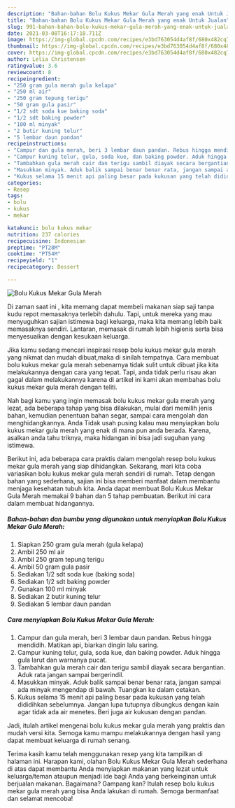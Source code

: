 ```yaml
---
description: "Bahan-bahan Bolu Kukus Mekar Gula Merah yang enak Untuk Jualan"
title: "Bahan-bahan Bolu Kukus Mekar Gula Merah yang enak Untuk Jualan"
slug: 991-bahan-bahan-bolu-kukus-mekar-gula-merah-yang-enak-untuk-jualan
date: 2021-03-08T16:17:18.711Z
image: https://img-global.cpcdn.com/recipes/e3bd763054d4af8f/680x482cq70/bolu-kukus-mekar-gula-merah-foto-resep-utama.jpg
thumbnail: https://img-global.cpcdn.com/recipes/e3bd763054d4af8f/680x482cq70/bolu-kukus-mekar-gula-merah-foto-resep-utama.jpg
cover: https://img-global.cpcdn.com/recipes/e3bd763054d4af8f/680x482cq70/bolu-kukus-mekar-gula-merah-foto-resep-utama.jpg
author: Lelia Christensen
ratingvalue: 3.6
reviewcount: 8
recipeingredient:
- "250 gram gula merah gula kelapa"
- "250 ml air"
- "250 gram tepung terigu"
- "50 gram gula pasir"
- "1/2 sdt soda kue baking soda"
- "1/2 sdt baking powder"
- "100 ml minyak"
- "2 butir kuning telur"
- "5 lembar daun pandan"
recipeinstructions:
- "Campur dan gula merah, beri 3 lembar daun pandan. Rebus hingga mendidih. Matikan api, biarkan dingin lalu saring."
- "Campur kuning telur, gula, soda kue, dan baking powder. Aduk hingga gula larut dan warnanya pucat."
- "Tambahkan gula merah cair dan terigu sambil diayak secara bergantian. Aduk rata jangan sampai bergerindil."
- "Masukkan minyak. Aduk balik sampai benar benar rata, jangan sampai ada minyak mengendap di bawah. Tuangkan ke dalam cetakan."
- "Kukus selama 15 menit api paling besar pada kukusan yang telah dididihkan sebelumnya. Jangan lupa tutupnya dibungkus dengan kain agar tidak ada air menetes. Beri juga air kukusan dengan pandan."
categories:
- Resep
tags:
- bolu
- kukus
- mekar

katakunci: bolu kukus mekar 
nutrition: 237 calories
recipecuisine: Indonesian
preptime: "PT28M"
cooktime: "PT54M"
recipeyield: "1"
recipecategory: Dessert

---
```



![Bolu Kukus Mekar Gula Merah](https://img-global.cpcdn.com/recipes/e3bd763054d4af8f/680x482cq70/bolu-kukus-mekar-gula-merah-foto-resep-utama.jpg)

Di zaman  saat ini , kita memang dapat membeli makanan siap saji tanpa kudu repot memasaknya terlebih dahulu. Tapi, untuk mereka yang mau menyuguhkan sajian istimewa bagi keluarga, maka kita memang lebih baik memasaknya sendiri. Lantaran, memasak di rumah lebih higienis serta bisa menyesuaikan dengan kesukaan keluarga.

Jika kamu sedang mencari inspirasi resep bolu kukus mekar gula merah yang nikmat dan mudah dibuat,maka di sinilah tempatnya. Cara membuat bolu kukus mekar gula merah  sebenarnya tidak sulit untuk dibuat jika kita melakukannya dengan cara yang tepat. Tapi, anda tidak perlu risau akan gagal dalam melakukannya 
karena di artikel ini kami akan membahas bolu kukus mekar gula merah dengan teliti.  



Nah bagi kamu yang ingin memasak bolu kukus mekar gula merah yang lezat, ada beberapa tahap yang bisa dilakukan, mulai dari memilih jenis bahan, kemudian penentuan bahan segar, sampai cara mengolah dan menghidangkannya. Anda Tidak usah pusing kalau mau menyiapkan bolu kukus mekar gula merah yang enak di mana pun anda berada. Karena, asalkan anda  tahu triknya, maka hidangan ini bisa jadi suguhan yang istimewa.

Berikut ini, ada beberapa cara praktis  dalam mengolah resep bolu kukus mekar gula merah yang siap dihidangkan. Sekarang, mari kita coba variasikan bolu kukus mekar gula merah sendiri di rumah. Tetap dengan bahan yang sederhana, sajian ini bisa memberi manfaat dalam membantu menjaga kesehatan tubuh kita. Anda dapat membuat Bolu Kukus Mekar Gula Merah memakai 9 bahan dan 5 tahap pembuatan. Berikut ini cara dalam membuat hidangannya.

<!--inarticleads1-->

##### Bahan-bahan dan bumbu yang digunakan untuk menyiapkan Bolu Kukus Mekar Gula Merah:

1. Siapkan 250 gram gula merah (gula kelapa)
1. Ambil 250 ml air
1. Ambil 250 gram tepung terigu
1. Ambil 50 gram gula pasir
1. Sediakan 1/2 sdt soda kue (baking soda)
1. Sediakan 1/2 sdt baking powder
1. Gunakan 100 ml minyak
1. Sediakan 2 butir kuning telur
1. Sediakan 5 lembar daun pandan




<!--inarticleads2-->

##### Cara menyiapkan Bolu Kukus Mekar Gula Merah:

1. Campur dan gula merah, beri 3 lembar daun pandan. Rebus hingga mendidih. Matikan api, biarkan dingin lalu saring.
1. Campur kuning telur, gula, soda kue, dan baking powder. Aduk hingga gula larut dan warnanya pucat.
1. Tambahkan gula merah cair dan terigu sambil diayak secara bergantian. Aduk rata jangan sampai bergerindil.
1. Masukkan minyak. Aduk balik sampai benar benar rata, jangan sampai ada minyak mengendap di bawah. Tuangkan ke dalam cetakan.
1. Kukus selama 15 menit api paling besar pada kukusan yang telah dididihkan sebelumnya. Jangan lupa tutupnya dibungkus dengan kain agar tidak ada air menetes. Beri juga air kukusan dengan pandan.




Jadi, itulah artikel mengenai  bolu kukus mekar gula merah  yang praktis dan mudah versi kita. Semoga kamu mampu melakukannya dengan hasil yang dapat membuat keluarga di rumah senang. 

Terima kasih kamu telah menggunakan resep yang kita tampilkan di halaman ini. Harapan kami, olahan  Bolu Kukus Mekar Gula Merah sederhana di atas dapat membantu Anda menyiapkan makanan yang lezat untuk keluarga/teman ataupun menjadi ide bagi Anda yang berkeinginan untuk berjualan makanan. Bagaimana? Gampang kan? Itulah resep bolu kukus mekar gula merah yang bisa Anda lakukan di rumah. Semoga bermanfaat dan selamat mencoba!

